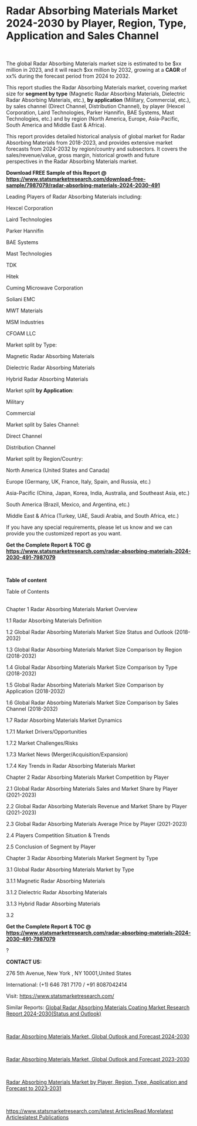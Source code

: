 <h1>Radar Absorbing Materials Market 2024-2030 by Player, Region, Type, Application and Sales Channel</h1><br/><p>The global Radar Absorbing Materials market size is estimated to be $xx million in 2023, and it will reach $xx million by 2032, growing at a <strong>CAGR</strong> of xx% during the forecast period from 2024 to 2032.</p>
 
 
 
 <p>This report studies the Radar Absorbing Materials market, covering market size for <strong>segment by type</strong> (Magnetic Radar Absorbing Materials, Dielectric Radar Absorbing Materials, etc.), <strong>by application</strong> (Military, Commercial, etc.), by sales channel (Direct Channel, Distribution Channel), by player (Hexcel Corporation, Laird Technologies, Parker Hannifin, BAE Systems, Mast Technologies, etc.) and by region (North America, Europe, Asia-Pacific, South America and Middle East & Africa).</p>
 
 
 
 <p>This report provides detailed historical analysis of global market for Radar Absorbing Materials from 2018-2023, and provides extensive market forecasts from 2024-2032 by region/country and subsectors. It covers the sales/revenue/value, gross margin, historical growth and future perspectives in the Radar Absorbing Materials market.</p>
 
 
 
 <p><strong>Download FREE Sample of this Report @ <a href="https://www.statsmarketresearch.com/download-free-sample/7987079/radar-absorbing-materials-2024-2030-491">https://www.statsmarketresearch.com/download-free-sample/7987079/radar-absorbing-materials-2024-2030-491</a></strong></p>
 
 
 
 <p>Leading Players of Radar Absorbing Materials including:</p>
 
 
 
 <p>Hexcel Corporation</p>
 
 
 
 <p>Laird Technologies</p>
 
 
 
 <p>Parker Hannifin</p>
 
 
 
 <p>BAE Systems</p>
 
 
 
 <p>Mast Technologies</p>
 
 
 
 <p>TDK</p>
 
 
 
 <p>Hitek</p>
 
 
 
 <p>Cuming Microwave Corporation</p>
 
 
 
 <p>Soliani EMC</p>
 
 
 
 <p>MWT Materials</p>
 
 
 
 <p>MSM Industries</p>
 
 
 
 <p>CFOAM LLC</p>
 
 
 
 <p>Market split by Type:</p>
 
 
 
 <p>Magnetic Radar Absorbing Materials</p>
 
 
 
 <p>Dielectric Radar Absorbing Materials</p>
 
 
 
 <p>Hybrid Radar Absorbing Materials</p>
 
 
 
 <p>Market split <strong>by Application</strong>:</p>
 
 
 
 <p>Military</p>
 
 
 
 <p>Commercial</p>
 
 
 
 <p>Market split by Sales Channel:</p>
 
 
 
 <p>Direct Channel</p>
 
 
 
 <p>Distribution Channel</p>
 
 
 
 <p>Market split by Region/Country:</p>
 
 
 
 <p>North America (United States and Canada)</p>
 
 
 
 <p>Europe (Germany, UK, France, Italy, Spain, and Russia, etc.)</p>
 
 
 
 <p>Asia-Pacific (China, Japan, Korea, India, Australia, and Southeast Asia, etc.)</p>
 
 
 
 <p>South America (Brazil, Mexico, and Argentina, etc.)</p>
 
 
 
 <p>Middle East & Africa (Turkey, UAE, Saudi Arabia, and South Africa, etc.)</p>
 
 
 
 <p>If you have any special requirements, please let us know and we can provide you the customized report as you want.</p>
 
 
 
 <div><b>Get the Complete Report & TOC @ <a href="https://www.statsmarketresearch.com/radar-absorbing-materials-2024-2030-491-7987079">https://www.statsmarketresearch.com/radar-absorbing-materials-2024-2030-491-7987079</a></b></div>
 
 
 
 <p><br />
 
 <b>Table of content</b></p>
 
 
 
 <p>Table of Contents<br />
 
 <br />
 
 Chapter 1 Radar Absorbing Materials Market Overview<br />
 
 1.1 Radar Absorbing Materials Definition<br />
 
 1.2 Global Radar Absorbing Materials Market Size Status and Outlook (2018-2032)<br />
 
 1.3 Global Radar Absorbing Materials Market Size Comparison by Region (2018-2032)<br />
 
 1.4 Global Radar Absorbing Materials Market Size Comparison by Type (2018-2032)<br />
 
 1.5 Global Radar Absorbing Materials Market Size Comparison by Application (2018-2032)<br />
 
 1.6 Global Radar Absorbing Materials Market Size Comparison by Sales Channel (2018-2032)<br />
 
 1.7 Radar Absorbing Materials Market Dynamics<br />
 
 1.7.1 Market Drivers/Opportunities<br />
 
 1.7.2 Market Challenges/Risks<br />
 
 1.7.3 Market News (Merger/Acquisition/Expansion)<br />
 
 1.7.4 Key Trends in Radar Absorbing Materials Market<br />
 
 Chapter 2 Radar Absorbing Materials Market Competition by Player<br />
 
 2.1 Global Radar Absorbing Materials Sales and Market Share by Player (2021-2023)<br />
 
 2.2 Global Radar Absorbing Materials Revenue and Market Share by Player (2021-2023)<br />
 
 2.3 Global Radar Absorbing Materials Average Price by Player (2021-2023)<br />
 
 2.4 Players Competition Situation & Trends<br />
 
 2.5 Conclusion of Segment by Player<br />
 
 Chapter 3 Radar Absorbing Materials Market Segment by Type<br />
 
 3.1 Global Radar Absorbing Materials Market by Type<br />
 
 3.1.1 Magnetic Radar Absorbing Materials<br />
 
 3.1.2 Dielectric Radar Absorbing Materials<br />
 
 3.1.3 Hybrid Radar Absorbing Materials<br />
 
 3.2</p>
 
 
 
 <div><b>Get the Complete Report & TOC @ <a href="https://www.statsmarketresearch.com/radar-absorbing-materials-2024-2030-491-7987079">https://www.statsmarketresearch.com/radar-absorbing-materials-2024-2030-491-7987079</a></b></div>
 
 
 
 <p>? </p>
 
 
 
 <p><b>CONTACT US:</b><br />
 
 276 5th Avenue, New York , NY 10001,United States<br />
 
 International: (+1) 646 781 7170 / +91 8087042414<br />
 
 Visit: <a href="https://www.statsmarketresearch.com/">https://www.statsmarketresearch.com/</a><br />
 
 Similar Reports: <a href="https://www.statsmarketresearch.com/radar-absorbing-materials-2024-2030-491-7987079">Global Radar Absorbing Materials Coating Market Research Report 2024-2030(Status and Outlook)</a><br />
 
 <br />
 
 <a href="https://www.statsmarketresearch.com/radar-absorbing-materials-2024-2030-491-7987079">Radar Absorbing Materials Market, Global Outlook and Forecast 2024-2030</a><br />
 
 <br />
 
 <a href="https://www.statsmarketresearch.com/radar-absorbing-materials-2024-2030-491-7987079">Radar Absorbing Materials Market, Global Outlook and Forecast 2023-2030</a><br />
 
 <br />
 
 <a href="https://www.statsmarketresearch.com/radar-absorbing-materials-2024-2030-491-7987079">Radar Absorbing Materials Market by Player, Region, Type, Application and Forecast to 2023-2031 </a><br />
 
 <br />
 
 <a href="https://gyeongbokgung.com">https://www.statsmarketresearch.com/</a><a href="https://hallyeomaritime.com">latest Articles</a><a href="https://jingwansa.com">Read More</a><a href="https://nguoiviet.jp/">latest Articles</a><a href="https://www.intelmarketresearch.com/">latest Publications</a></p>
